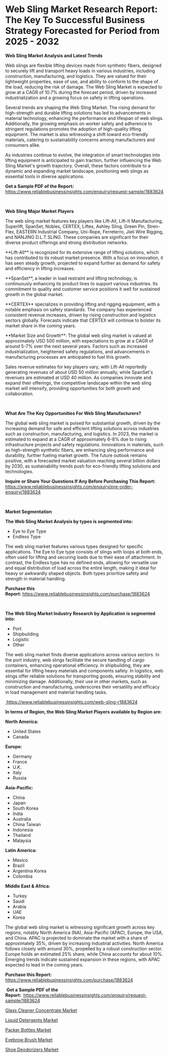 <p><h1>Web Sling Market Research Report: The Key To Successful Business Strategy Forecasted for Period from 2025 - 2032</h1></p><p><strong>Web Sling Market Analysis and Latest Trends</strong></p>
<p><p>Web slings are flexible lifting devices made from synthetic fibers, designed to securely lift and transport heavy loads in various industries, including construction, manufacturing, and logistics. They are valued for their lightweight properties, ease of use, and ability to conform to the shape of the load, reducing the risk of damage. The Web Sling Market is expected to grow at a CAGR of 10.7% during the forecast period, driven by increased industrialization and a growing focus on safety in lifting operations.</p><p>Several trends are shaping the Web Sling Market. The rising demand for high-strength and durable lifting solutions has led to advancements in material technology, enhancing the performance and lifespan of web slings. Additionally, the growing emphasis on worker safety and adherence to stringent regulations promotes the adoption of high-quality lifting equipment. The market is also witnessing a shift toward eco-friendly materials, catering to sustainability concerns among manufacturers and consumers alike.</p><p>As industries continue to evolve, the integration of smart technologies into lifting equipment is anticipated to gain traction, further influencing the Web Sling Market's growth trajectory. Overall, these factors contribute to a dynamic and expanding market landscape, positioning web slings as essential tools in diverse applications.</p></p>
<p><strong>Get a Sample PDF of the Report:&nbsp;</strong> <a href="https://www.reliablebusinessinsights.com/enquiry/request-sample/1883624?utm_campaign=1113&utm_medium=2&utm_source=Github&utm_content=ia&utm_term=05042025&utm_id=web-sling">https://www.reliablebusinessinsights.com/enquiry/request-sample/1883624</a></p>
<p>&nbsp;</p>
<p><strong>Web Sling Major Market Players</strong></p>
<p><p>The web sling market features key players like Lift-All, Lift-It Manufacturing, Superlift, SpanSet, Nobles, CERTEX, Liftex, Ashley Sling, Green Pin, Stren-Flex, EASTERN Industrial Company, Uni-Rope, Ferreterro, Jieli Wire Rigging, and NANJING D.L.T SLING. These companies are significant for their diverse product offerings and strong distribution networks.</p><p>**Lift-All** is recognized for its extensive range of lifting solutions, which has contributed to its robust market presence. With a focus on innovation, it has seen steady growth, projected to expand further as demand for safety and efficiency in lifting increases.</p><p>**SpanSet**, a leader in load restraint and lifting technology, is continuously enhancing its product lines to support various industries. Its commitment to quality and customer service positions it well for sustained growth in the global market.</p><p>**CERTEX** specializes in providing lifting and rigging equipment, with a notable emphasis on safety standards. The company has experienced consistent revenue increases, driven by rising construction and logistics sectors globally. Forecasts indicate that CERTEX will continue to bolster its market share in the coming years.</p><p>**Market Size and Growth**: The global web sling market is valued at approximately USD 500 million, with expectations to grow at a CAGR of around 5-7% over the next several years. Factors such as increased industrialization, heightened safety regulations, and advancements in manufacturing processes are anticipated to fuel this growth.</p><p>Sales revenue estimates for key players vary, with Lift-All reportedly generating revenues of about USD 50 million annually, while SpanSet's revenues are estimated at USD 40 million. As companies innovate and expand their offerings, the competitive landscape within the web sling market will intensify, providing opportunities for both growth and collaboration.</p></p>
<p>&nbsp;</p>
<p><strong>What Are The Key Opportunities For Web Sling Manufacturers?</strong></p>
<p><p>The global web sling market is poised for substantial growth, driven by the increasing demand for safe and efficient lifting solutions across industries such as construction, manufacturing, and logistics. In 2023, the market is estimated to expand at a CAGR of approximately 6-8% due to rising infrastructure projects and safety regulations. Innovations in materials, such as high-strength synthetic fibers, are enhancing sling performance and durability, further fueling market growth. The future outlook remains positive, with a forecasted market valuation reaching several billion dollars by 2030, as sustainability trends push for eco-friendly lifting solutions and technologies.</p></p>
<p><strong>Inquire or Share Your Questions If Any Before Purchasing This Report:</strong> <a href="https://www.reliablebusinessinsights.com/enquiry/pre-order-enquiry/1883624?utm_campaign=1113&utm_medium=2&utm_source=Github&utm_content=ia&utm_term=05042025&utm_id=web-sling">https://www.reliablebusinessinsights.com/enquiry/pre-order-enquiry/1883624</a></p>
<p>&nbsp;</p>
<p><strong>Market Segmentation</strong></p>
<p><strong>The Web Sling Market Analysis by types is segmented into:</strong></p>
<p><ul><li>Eye to Eye Type</li><li>Endless Type</li></ul></p>
<p><p>The web sling market features various types designed for specific applications. The Eye to Eye type consists of slings with loops at both ends, often used for lifting and securing loads due to their ease of attachment. In contrast, the Endless type has no defined ends, allowing for versatile use and equal distribution of load across the entire length, making it ideal for heavy or awkwardly shaped objects. Both types prioritize safety and strength in material handling.</p></p>
<p><strong>Purchase this Report:&nbsp;</strong><a href="https://www.reliablebusinessinsights.com/purchase/1883624?utm_campaign=1113&utm_medium=2&utm_source=Github&utm_content=ia&utm_term=05042025&utm_id=web-sling">https://www.reliablebusinessinsights.com/purchase/1883624</a></p>
<p>&nbsp;</p>
<p><strong>The Web Sling Market Industry Research by Application is segmented into:</strong></p>
<p><ul><li>Port</li><li>Shipbuilding</li><li>Logistic</li><li>Other</li></ul></p>
<p><p>The web sling market finds diverse applications across various sectors. In the port industry, web slings facilitate the secure handling of cargo containers, enhancing operational efficiency. In shipbuilding, they are essential for lifting heavy materials and components safely. In logistics, web slings offer reliable solutions for transporting goods, ensuring stability and minimizing damage. Additionally, their use in other markets, such as construction and manufacturing, underscores their versatility and efficacy in load management and material handling tasks.</p></p>
<p><a href="https://www.reliablebusinessinsights.com/web-sling-r1883624?utm_campaign=1113&utm_medium=2&utm_source=Github&utm_content=ia&utm_term=05042025&utm_id=web-sling">&nbsp;https://www.reliablebusinessinsights.com/web-sling-r1883624</a></p>
<p><strong>In terms of Region, the Web Sling Market Players available by Region are:</strong></p>
<p>
    <p> <strong> North America: </strong>
        <ul>
            <li>United States</li>
            <li>Canada</li>
        </ul>
        </p> 
    <p> <strong> Europe: </strong>
        <ul>
            <li>Germany</li>
            <li>France</li>
            <li>U.K.</li>
            <li>Italy</li>
            <li>Russia</li>
        </ul>
        </p> 
    <p> <strong> Asia-Pacific: </strong>
        <ul>
            <li>China</li>
            <li>Japan</li>
            <li>South Korea</li>
            <li>India</li>
            <li>Australia</li>
            <li>China Taiwan</li>
            <li>Indonesia</li>
            <li>Thailand</li>
            <li>Malaysia</li>
        </ul>
        </p> 
    <p> <strong> Latin America: </strong>
        <ul>
            <li>Mexico</li>
            <li>Brazil</li>
            <li>Argentina Korea</li>
            <li>Colombia</li>
        </ul>
        </p> 
    <p> <strong> Middle East & Africa: </strong>
        <ul>
            <li>Turkey</li>
            <li>Saudi</li>
            <li>Arabia</li>
            <li>UAE</li>
            <li>Korea</li>
        </ul>
    </p>
    </p>
<p><p>The global web sling market is witnessing significant growth across key regions, notably North America (NA), Asia-Pacific (APAC), Europe, the USA, and China. APAC is projected to dominate the market with a share of approximately 35%, driven by increasing industrial activities. North America follows closely with around 30%, propelled by a robust construction sector. Europe holds an estimated 25% share, while China accounts for about 10%. Emerging trends indicate sustained expansion in these regions, with APAC expected to lead in the coming years.</p></p>
<p><strong>Purchase this Report: </strong><a href="https://www.reliablebusinessinsights.com/purchase/1883624?utm_campaign=1113&utm_medium=2&utm_source=Github&utm_content=ia&utm_term=05042025&utm_id=web-sling">https://www.reliablebusinessinsights.com/purchase/1883624</a></p>
<p>&nbsp;<strong>Get a Sample PDF of the Report:&nbsp;&nbsp;</strong><a href="https://www.reliablebusinessinsights.com/enquiry/request-sample/1883624?utm_campaign=1113&utm_medium=2&utm_source=Github&utm_content=ia&utm_term=05042025&utm_id=web-sling">https://www.reliablebusinessinsights.com/enquiry/request-sample/1883624</a></p>
<p><strong></strong></p>
<p><p><a href="https://github.com/tamerlgwilt/Market-Research-Report-List-1/blob/main/glass-cleaner-concentrate-market.md?utm_campaign=1113&utm_medium=2&utm_source=Github&utm_content=ia&utm_term=05042025&utm_id=web-sling">Glass Cleaner Concentrate Market</a></p><p><a href="https://github.com/gorbaicodaro/Market-Research-Report-List-1/blob/main/liquid-detergents-market.md?utm_campaign=1113&utm_medium=2&utm_source=Github&utm_content=ia&utm_term=05042025&utm_id=web-sling">Liquid Detergents Market</a></p><p><a href="https://github.com/edderkoliso1/Market-Research-Report-List-1/blob/main/packer-bottles-market.md?utm_campaign=1113&utm_medium=2&utm_source=Github&utm_content=ia&utm_term=05042025&utm_id=web-sling">Packer Bottles Market</a></p><p><a href="https://github.com/sarialahipff/Market-Research-Report-List-1/blob/main/eyebrow-brush-market.md?utm_campaign=1113&utm_medium=2&utm_source=Github&utm_content=ia&utm_term=05042025&utm_id=web-sling">Eyebrow Brush Market</a></p><p><a href="https://github.com/rwanjamiul/Market-Research-Report-List-1/blob/main/shoe-deodorizers-market.md?utm_campaign=1113&utm_medium=2&utm_source=Github&utm_content=ia&utm_term=05042025&utm_id=web-sling">Shoe Deodorizers Market</a></p></p>